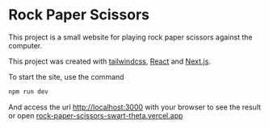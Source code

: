 # Rock Paper Scissors

This project is a small website for playing rock paper scissors against the computer.

This project was created with [tailwindcss](https://tailwindcss.com/), [React](https://react.dev/) and [Next.js](https://nextjs.org/).

To start the site, use the command

```bash
npm run dev
```

And access the url [http://localhost:3000](http://localhost:3000) with your browser to see the result or open [rock-paper-scissors-swart-theta.vercel.app](rock-paper-scissors-swart-theta.vercel.app)
